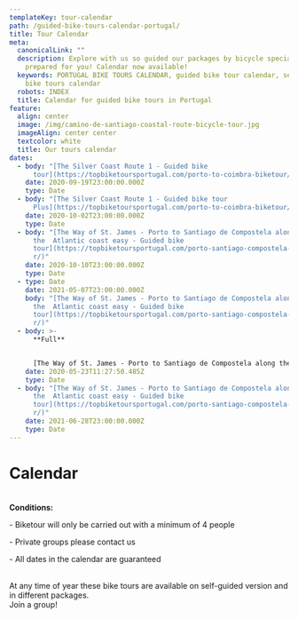```yaml
---
templateKey: tour-calendar
path: /guided-bike-tours-calendar-portugal/
title: Tour Calendar
meta:
  canonicalLink: ""
  description: Explore with us so guided our packages by bicycle specially
    prepared for you! Calendar now available!
  keywords: PORTUGAL BIKE TOURS CALENDAR, guided bike tour calendar, self guide
    bike tours calendar
  robots: INDEX
  title: Calendar for guided bike tours in Portugal
feature:
  align: center
  image: /img/camino-de-santiago-coastal-route-bicycle-tour.jpg
  imageAlign: center center
  textcolor: white
  title: Our tours calendar
dates:
  - body: "[The Silver Coast Route 1 - Guided bike
      tour](https://topbiketoursportugal.com/porto-to-coimbra-biketour/)"
    date: 2020-09-19T23:00:00.000Z
    type: Date
  - body: "[The Silver Coast Route 1 - Guided bike tour
      Plus](https://topbiketoursportugal.com/porto-to-coimbra-biketour/)"
    date: 2020-10-02T23:00:00.000Z
    type: Date
  - body: "[The Way of St. James - Porto to Santiago de Compostela along
      the  Atlantic coast easy - Guided bike
      tour](https://topbiketoursportugal.com/porto-santiago-compostela-bike-tou\
      r/)"
    date: 2020-10-10T23:00:00.000Z
    type: Date
  - type: Date
    date: 2021-05-07T23:00:00.000Z
    body: "[The Way of St. James - Porto to Santiago de Compostela along
      the  Atlantic coast easy - Guided bike
      tour](https://topbiketoursportugal.com/porto-santiago-compostela-bike-tou\
      r/)"
  - body: >-
      **Full**


      [The Way of St. James - Porto to Santiago de Compostela along the  Atlantic coast easy - Guided bike tour](https://topbiketoursportugal.com/porto-santiago-compostela-bike-tour/)
    date: 2020-05-23T11:27:50.485Z
    type: Date
  - body: "[The Way of St. James - Porto to Santiago de Compostela along
      the  Atlantic coast easy - Guided bike
      tour](https://topbiketoursportugal.com/porto-santiago-compostela-bike-tou\
      r/)"
    date: 2021-06-28T23:00:00.000Z
    type: Date
---
```

# Calendar

\
**Conditions:**

\- Biketour will only be carried out with a minimum of 4 people

\- Private groups please contact us

\- All dates in the calendar are guaranteed

\
At any time of year these bike tours are available on self-guided version and in different packages.
\
Join a group!
